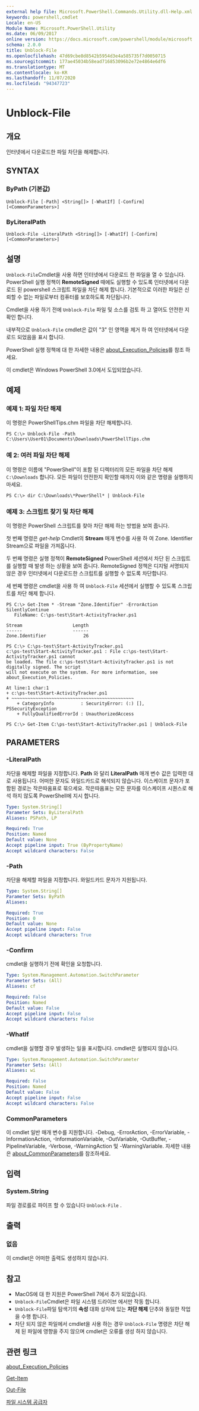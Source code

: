 ```yaml
---
external help file: Microsoft.PowerShell.Commands.Utility.dll-Help.xml
keywords: powershell,cmdlet
Locale: en-US
Module Name: Microsoft.PowerShell.Utility
ms.date: 06/09/2017
online version: https://docs.microsoft.com/powershell/module/microsoft.powershell.utility/unblock-file?view=powershell-7&WT.mc_id=ps-gethelp
schema: 2.0.0
title: Unblock-File
ms.openlocfilehash: 47d69cbe8d8542b5954d3e4a585735f7d0050715
ms.sourcegitcommit: 177ae45034b58ead716853096b2e72e4864e6df6
ms.translationtype: MT
ms.contentlocale: ko-KR
ms.lasthandoff: 11/07/2020
ms.locfileid: "94347723"
---
```

# Unblock-File

## 개요
인터넷에서 다운로드한 파일 차단을 해제합니다.

## SYNTAX

### ByPath (기본값)

```
Unblock-File [-Path] <String[]> [-WhatIf] [-Confirm] [<CommonParameters>]
```

### ByLiteralPath

```
Unblock-File -LiteralPath <String[]> [-WhatIf] [-Confirm] [<CommonParameters>]
```

## 설명

`Unblock-File`Cmdlet을 사용 하면 인터넷에서 다운로드 한 파일을 열 수 있습니다. PowerShell 실행 정책이 **RemoteSigned** 때에도 실행할 수 있도록 인터넷에서 다운로드 된 powershell 스크립트 파일을 차단 해제 합니다. 기본적으로 이러한 파일은 신뢰할 수 없는 파일로부터 컴퓨터를 보호하도록 차단됩니다.

Cmdlet을 사용 하기 전에 `Unblock-File` 파일 및 소스를 검토 하 고 열어도 안전한 지 확인 합니다.

내부적으로 `Unblock-File` cmdlet은 값이 "3" 인 영역을 제거 하 여 인터넷에서 다운로드 되었음을 표시 합니다.

PowerShell 실행 정책에 대 한 자세한 내용은 [about_Execution_Policies](../Microsoft.PowerShell.Core/about/about_Execution_Policies.md)를 참조 하세요.

이 cmdlet은 Windows PowerShell 3.0에서 도입되었습니다.

## 예제

### 예제 1: 파일 차단 해제

이 명령은 PowerShellTips.chm 파일을 차단 해제합니다.

```
PS C:\> Unblock-File -Path C:\Users\User01\Documents\Downloads\PowerShellTips.chm
```

### 예 2: 여러 파일 차단 해제

이 명령은 이름에 "PowerShell"이 포함 된 디렉터리의 모든 파일을 차단 해제 `C:\Downloads` 합니다. 모든 파일이 안전한지 확인할 때까지 이와 같은 명령을 실행하지 마세요.

```
PS C:\> dir C:\Downloads\*PowerShell* | Unblock-File
```

### 예제 3: 스크립트 찾기 및 차단 해제

이 명령은 PowerShell 스크립트를 찾아 차단 해제 하는 방법을 보여 줍니다.

첫 번째 명령은 *get-help* Cmdlet의 **Stream** 매개 변수를 사용 하 여 Zone. Identifier Stream으로 파일을 가져옵니다.

두 번째 명령은 실행 정책이 **RemoteSigned** PowerShell 세션에서 차단 된 스크립트를 실행할 때 발생 하는 상황을 보여 줍니다. RemoteSigned 정책은 디지털 서명되지 않은 경우 인터넷에서 다운로드한 스크립트를 실행할 수 없도록 차단합니다.

세 번째 명령은 cmdlet을 사용 하 여 `Unblock-File` 세션에서 실행할 수 있도록 스크립트를 차단 해제 합니다.

```
PS C:\> Get-Item * -Stream "Zone.Identifier" -ErrorAction SilentlyContinue
   FileName: C:\ps-test\Start-ActivityTracker.ps1

Stream                   Length
------                   ------
Zone.Identifier              26

PS C:\> C:\ps-test\Start-ActivityTracker.ps1
c:\ps-test\Start-ActivityTracker.ps1 : File c:\ps-test\Start-ActivityTracker.ps1 cannot
be loaded. The file c:\ps-test\Start-ActivityTracker.ps1 is not digitally signed. The script
will not execute on the system. For more information, see about_Execution_Policies.

At line:1 char:1
+ c:\ps-test\Start-ActivityTracker.ps1
+ ~~~~~~~~~~~~~~~~~~~~~~~~~~~~~~~~~~~~~~~~~~~~~~
    + CategoryInfo          : SecurityError: (:) [], PSSecurityException
    + FullyQualifiedErrorId : UnauthorizedAccess

PS C:\> Get-Item C:\ps-test\Start-ActivityTracker.ps1 | Unblock-File
```

## PARAMETERS

### -LiteralPath

차단을 해제할 파일을 지정합니다. **Path** 와 달리 **LiteralPath** 매개 변수 값은 입력한 대로 사용됩니다. 어떠한 문자도 와일드카드로 해석되지 않습니다. 이스케이프 문자가 포함된 경로는 작은따옴표로 묶으세요. 작은따옴표는 모든 문자를 이스케이프 시퀀스로 해석 하지 않도록 PowerShell에 지시 합니다.

```yaml
Type: System.String[]
Parameter Sets: ByLiteralPath
Aliases: PSPath, LP

Required: True
Position: Named
Default value: None
Accept pipeline input: True (ByPropertyName)
Accept wildcard characters: False
```

### -Path

차단을 해제할 파일을 지정합니다. 와일드카드 문자가 지원됩니다.

```yaml
Type: System.String[]
Parameter Sets: ByPath
Aliases:

Required: True
Position: 0
Default value: None
Accept pipeline input: False
Accept wildcard characters: True
```

### -Confirm

cmdlet을 실행하기 전에 확인을 요청합니다.

```yaml
Type: System.Management.Automation.SwitchParameter
Parameter Sets: (All)
Aliases: cf

Required: False
Position: Named
Default value: False
Accept pipeline input: False
Accept wildcard characters: False
```

### -WhatIf

cmdlet을 실행할 경우 발생하는 일을 표시합니다. cmdlet은 실행되지 않습니다.

```yaml
Type: System.Management.Automation.SwitchParameter
Parameter Sets: (All)
Aliases: wi

Required: False
Position: Named
Default value: False
Accept pipeline input: False
Accept wildcard characters: False
```

### CommonParameters

이 cmdlet 일반 매개 변수를 지원합니다. -Debug, -ErrorAction, -ErrorVariable, -InformationAction, -InformationVariable, -OutVariable, -OutBuffer, -PipelineVariable, -Verbose, -WarningAction 및 -WarningVariable. 자세한 내용은 [about_CommonParameters](https://go.microsoft.com/fwlink/?LinkID=113216)를 참조하세요.

## 입력

### System.String

파일 경로를로 파이프 할 수 있습니다 `Unblock-File` .

## 출력

### 없음

이 cmdlet은 어떠한 출력도 생성하지 않습니다.

## 참고

- MacOS에 대 한 지원은 PowerShell 7에서 추가 되었습니다.
- `Unblock-File`Cmdlet은 파일 시스템 드라이브 에서만 작동 합니다.
- `Unblock-File`파일 탐색기의 **속성** 대화 상자에 있는 **차단 해제** 단추와 동일한 작업을 수행 합니다.
- 차단 되지 않은 파일에서 cmdlet을 사용 하는 경우 `Unblock-File` 명령은 차단 해제 된 파일에 영향을 주지 않으며 cmdlet은 오류를 생성 하지 않습니다.

## 관련 링크

[about_Execution_Policies](../Microsoft.PowerShell.Core/About/about_Execution_Policies.md)

[Get-Item](../Microsoft.PowerShell.Management/Get-Item.md)

[Out-File](Out-File.md)

[파일 시스템 공급자](../Microsoft.PowerShell.Core/about/about_FileSystem_Provider.md)
